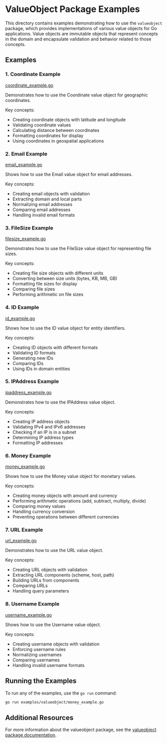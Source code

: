 # ValueObject Package Examples

This directory contains examples demonstrating how to use the `valueobject` package, which provides implementations of various value objects for Go applications. Value objects are immutable objects that represent concepts in the domain and encapsulate validation and behavior related to those concepts.

## Examples

### 1. Coordinate Example

[coordinate_example.go](coordinate_example.go)

Demonstrates how to use the Coordinate value object for geographic coordinates.

Key concepts:
- Creating coordinate objects with latitude and longitude
- Validating coordinate values
- Calculating distance between coordinates
- Formatting coordinates for display
- Using coordinates in geospatial applications

### 2. Email Example

[email_example.go](email_example.go)

Shows how to use the Email value object for email addresses.

Key concepts:
- Creating email objects with validation
- Extracting domain and local parts
- Normalizing email addresses
- Comparing email addresses
- Handling invalid email formats

### 3. FileSize Example

[filesize_example.go](filesize_example.go)

Demonstrates how to use the FileSize value object for representing file sizes.

Key concepts:
- Creating file size objects with different units
- Converting between size units (bytes, KB, MB, GB)
- Formatting file sizes for display
- Comparing file sizes
- Performing arithmetic on file sizes

### 4. ID Example

[id_example.go](id_example.go)

Shows how to use the ID value object for entity identifiers.

Key concepts:
- Creating ID objects with different formats
- Validating ID formats
- Generating new IDs
- Comparing IDs
- Using IDs in domain entities

### 5. IPAddress Example

[ipaddress_example.go](ipaddress_example.go)

Demonstrates how to use the IPAddress value object.

Key concepts:
- Creating IP address objects
- Validating IPv4 and IPv6 addresses
- Checking if an IP is in a subnet
- Determining IP address types
- Formatting IP addresses

### 6. Money Example

[money_example.go](money_example.go)

Shows how to use the Money value object for monetary values.

Key concepts:
- Creating money objects with amount and currency
- Performing arithmetic operations (add, subtract, multiply, divide)
- Comparing money values
- Handling currency conversion
- Preventing operations between different currencies

### 7. URL Example

[url_example.go](url_example.go)

Demonstrates how to use the URL value object.

Key concepts:
- Creating URL objects with validation
- Extracting URL components (scheme, host, path)
- Building URLs from components
- Comparing URLs
- Handling query parameters

### 8. Username Example

[username_example.go](username_example.go)

Shows how to use the Username value object.

Key concepts:
- Creating username objects with validation
- Enforcing username rules
- Normalizing usernames
- Comparing usernames
- Handling invalid username formats

## Running the Examples

To run any of the examples, use the `go run` command:

```bash
go run examples/valueobject/money_example.go
```

## Additional Resources

For more information about the valueobject package, see the [valueobject package documentation](../../valueobject/README.md).